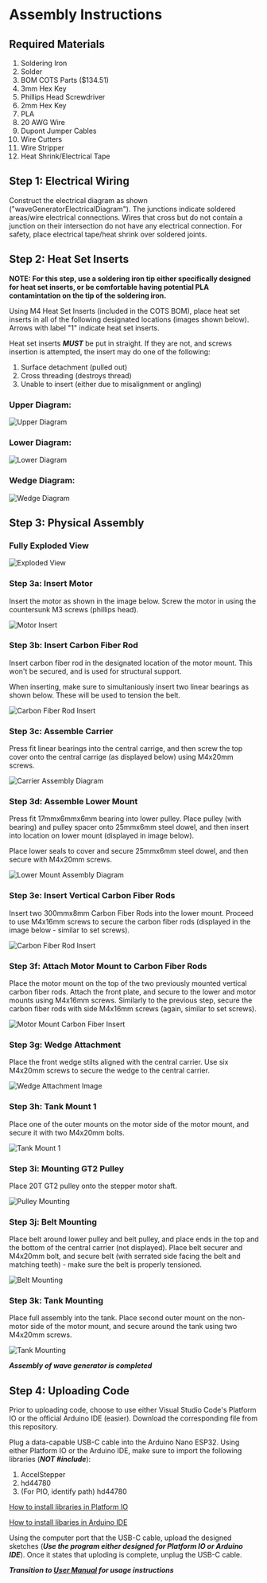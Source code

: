 # Assembly Instructions

## Required Materials

1. Soldering Iron
2. Solder
3. BOM COTS Parts ($134.51)
4. 3mm Hex Key
5. Phillips Head Screwdriver
6. 2mm Hex Key
7. PLA
8. 20 AWG Wire
9. Dupont Jumper Cables
10. Wire Cutters
11. Wire Stripper
12. Heat Shrink/Electrical Tape

## Step 1: Electrical Wiring

Construct the electrical diagram as shown ("waveGeneratorElectricalDiagram"). The junctions indicate soldered areas/wire electrical connections. Wires that cross but do not contain a junction on their intersection do not have any electrical connection. For safety, place electrical tape/heat shrink over soldered joints. 

## Step 2: Heat Set Inserts

**NOTE: For this step, use a soldering iron tip either specifically designed for heat set inserts, or be comfortable having potential PLA contamintation on the tip of the soldering iron.**

Using M4 Heat Set Inserts (included in the COTS BOM), place heat set inserts in all of the following designated locations (images shown below). Arrows with label "1" indicate heat set inserts. 

Heat set inserts ***MUST*** be put in straight. If they are not, and screws insertion is attempted, the insert may do one of the following:

1. Surface detachment (pulled out)
2. Cross threading (destroys thread)
3. Unable to insert (either due to misalignment or angling)

### Upper Diagram:

![Upper Diagram](https://github.com/ckoh27Punahou/waveGenerator/blob/main/Docs/imageDiagrams/heatSetInserts/upperDiagram.png)

### Lower Diagram: 

![Lower Diagram](https://github.com/ckoh27Punahou/waveGenerator/blob/main/Docs/imageDiagrams/heatSetInserts/lowerDiagram.png)

### Wedge Diagram:

![Wedge Diagram](https://github.com/ckoh27Punahou/waveGenerator/blob/main/Docs/imageDiagrams/heatSetInserts/wedgeDiagram.png)

## Step 3: Physical Assembly

### **Fully Exploded View**

![Exploded View](https://github.com/ckoh27Punahou/waveGenerator/blob/main/Docs/imageDiagrams/assemblyImages/fullyExploded.png)

### Step 3a: Insert Motor

Insert the motor as shown in the image below. Screw the motor in using the countersunk M3 screws (phillips head). 

![Motor Insert](https://github.com/ckoh27Punahou/waveGenerator/blob/main/Docs/imageDiagrams/assemblyImages/motorInsert.png)

### Step 3b: Insert Carbon Fiber Rod

Insert carbon fiber rod in the designated location of the motor mount. This won't be secured, and is used for structural support.

When inserting, make sure to simultaniously insert two linear bearings as shown below. These will be used to tension the belt.

![Carbon Fiber Rod Insert](https://github.com/ckoh27Punahou/waveGenerator/blob/main/Docs/imageDiagrams/assemblyImages/carbonFiberRodInsert.png)

### Step 3c: Assemble Carrier

Press fit linear bearings into the central carrige, and then screw the top cover onto the central carrige (as displayed below) using M4x20mm screws. 

![Carrier Assembly Diagram](https://github.com/ckoh27Punahou/waveGenerator/blob/main/Docs/imageDiagrams/assemblyImages/carrierAssembly.png)

### Step 3d: Assemble Lower Mount

Press fit 17mmx6mmx6mm bearing into lower pulley. Place pulley (with bearing) and pulley spacer onto 25mmx6mm steel dowel, and then insert into location on lower mount (displayed in image below).

Place lower seals to cover and secure 25mmx6mm steel dowel, and then secure with M4x20mm screws. 

![Lower Mount Assembly Diagram](https://github.com/ckoh27Punahou/waveGenerator/blob/main/Docs/imageDiagrams/assemblyImages/lowerMountAssembly.png)

### Step 3e: Insert Vertical Carbon Fiber Rods

Insert two 300mmx8mm Carbon Fiber Rods into the lower mount. Proceed to use M4x16mm screws to secure the carbon fiber rods (displayed in the image below - similar to set screws).

![Carbon Fiber Rod Insert](https://github.com/ckoh27Punahou/waveGenerator/blob/main/Docs/imageDiagrams/assemblyImages/verticalCarbonFiber.png)

### Step 3f: Attach Motor Mount to Carbon Fiber Rods

Place the motor mount on the top of the two previously mounted vertical carbon fiber rods. Attach the front plate, and secure to the lower and motor mounts using M4x16mm screws. Similarly to the previous step, secure the carbon fiber rods with side M4x16mm screws (again, similar to set screws). 

![Motor Mount Carbon Fiber Insert](https://github.com/ckoh27Punahou/waveGenerator/blob/main/Docs/imageDiagrams/assemblyImages/motorMountCarbonFiber.png)

### Step 3g: Wedge Attachment

Place the front wedge stilts aligned with the central carrier. Use six M4x20mm screws to secure the wedge to the central carrier. 

![Wedge Attachment Image](https://github.com/ckoh27Punahou/waveGenerator/blob/main/Docs/imageDiagrams/assemblyImages/wedgeMount.png)

### Step 3h: Tank Mount 1

Place one of the outer mounts on the motor side of the motor mount, and secure it with two M4x20mm bolts. 

![Tank Mount 1](https://github.com/ckoh27Punahou/waveGenerator/blob/main/Docs/imageDiagrams/assemblyImages/tankMount1.png)

### Step 3i: Mounting GT2 Pulley

Place 20T GT2 pulley onto the stepper motor shaft. 

![Pulley Mounting](https://github.com/ckoh27Punahou/waveGenerator/blob/main/Docs/imageDiagrams/assemblyImages/pulleyMount.png)

### Step 3j: Belt Mounting

Place belt around lower pulley and belt pulley, and place ends in the top and the bottom of the central carrier (not displayed). Place belt securer and M4x20mm bolt, and secure belt (with serrated side facing the belt and matching teeth) - make sure the belt is properly tensioned. 

![Belt Mounting](https://github.com/ckoh27Punahou/waveGenerator/blob/main/Docs/imageDiagrams/assemblyImages/beltGrabber.png)

### Step 3k: Tank Mounting

Place full assembly into the tank. Place second outer mount on the non-motor side of the motor mount, and secure around the tank using two M4x20mm screws.

![Tank Mounting](https://github.com/ckoh27Punahou/waveGenerator/blob/main/Docs/imageDiagrams/assemblyImages/tankMount2.png)

***Assembly of wave generator is completed***

## Step 4: Uploading Code

Prior to uploading code, choose to use either Visual Studio Code's Platform IO or the official Arduino IDE (easier). Download the corresponding file from this repository. 

Plug a data-capable USB-C cable into the Arduino Nano ESP32. Using either Platform IO or the Arduino IDE, make sure to import the following libraries (***NOT #include***): 

1. AccelStepper
2. hd44780
3. (For PIO, identify path) hd44780

[How to install libraries in Platform IO](https://community.platformio.org/t/adding-libraries-to-project/25807)

[How to install libaries in Arduino IDE](https://docs.arduino.cc/software/ide-v1/tutorials/installing-libraries/)

Using the computer port that the USB-C cable, upload the designed sketches (***Use the program either designed for Platform IO or Arduino IDE***). Once it states that uploding is complete, unplug the USB-C cable. 

***Transition to [User Manual](https://github.com/ckoh27Punahou/waveGenerator/blob/main/Docs/UsageInstruction.md) for usage instructions***

